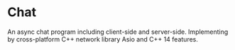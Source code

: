# Chat
An async chat program including client-side and server-side. Implementing by cross-platform C++ network library Asio and C++ 14 features.
